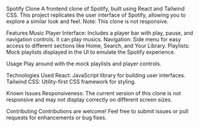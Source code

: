 Spotify Clone
A frontend clone of Spotify, built using React and Tailwind CSS. This project replicates the user interface of Spotify, allowing you to explore a similar look and feel. Note: This clone is not responsive.

Features
Music Player Interface: Includes a player bar with play, pause, and navigation controls.
it can play musics.
Navigation: Side menu for easy access to different sections like Home, Search, and Your Library.
Playlists: Mock playlists displayed in the UI to emulate the Spotify experience.

Usage
Play around with the mock playlists and player controls.

Technologies Used
React: JavaScript library for building user interfaces.
Tailwind CSS: Utility-first CSS framework for styling.

Known Issues
Responsiveness: The current version of this clone is not responsive and may not display correctly on different screen sizes.

Contributing
Contributions are welcome! Feel free to submit issues or pull requests for enhancements or bug fixes.
